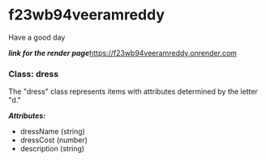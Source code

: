 # f23wb94veeramreddy
Have a good day



***link for the render page***https://f23wb94veeramreddy.onrender.com
### Class: dress
The "dress" class represents items with attributes determined by the letter "d."
 
***Attributes:***
- dressName (string)
- dressCost (number)
- description (string)